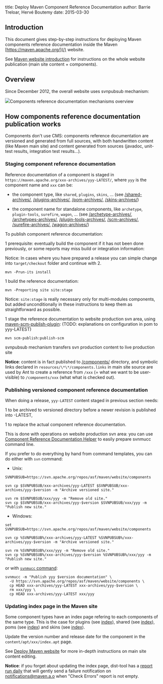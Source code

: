 title: Deploy Maven Component Reference Documentation
author: Barrie Treloar, Hervé Boutemy
date: 2015-03-30

<!--
Licensed to the Apache Software Foundation (ASF) under one
or more contributor license agreements.  See the NOTICE file
distributed with this work for additional information
regarding copyright ownership.  The ASF licenses this file
to you under the Apache License, Version 2.0 (the
"License"); you may not use this file except in compliance
with the License.  You may obtain a copy of the License at

    http://www.apache.org/licenses/LICENSE-2.0

Unless required by applicable law or agreed to in writing,
software distributed under the License is distributed on an
"AS IS" BASIS, WITHOUT WARRANTIES OR CONDITIONS OF ANY
KIND, either express or implied.  See the License for the
specific language governing permissions and limitations
under the License.
-->

## Introduction


 This document gives step-by-step instructions for deploying Maven components reference documentation inside the Maven [https://maven.apache.org/](/) website.


 See [Maven website introduction](./index.html) for instructions on the whole website publication (main site content \+ components).



## Overview


 Since December 2012, the overall website uses svnpubsub mechanism:

<img src="component-reference-documentation.png" />Components reference documentation mechanisms overview


## How components reference documentation publication works


 Components don't use CMS: components reference documentation are versioned and generated from full sources, with both handwritten content (like Maven main site) and content generated from sources (javadoc, unit-test results, integration test results...).


### Staging component reference documentation


 Reference documentation of a component is staged in `https://maven.apache.org/xxx-archives/yyy-LATEST/`, where `yyy` is the component name and `xxx` can be:



 - the component type, like `shared`, `plugins`, `skins`, ... (see [/shared-archives/](/shared-archives/), [/plugins-archives/](/plugins-archives/), [/pom-archives/](/pom-archives/), [/skins-archives/](/skins-archives/))

 - the component name for standalone components, like `archetype`, `plugin-tools`, `surefire`, `wagon`, ... (see [/archetype-archives/](/archetype-archives/), [/archetypes-archives/](/archetypes-archives/), [/plugin-tools-archives/](/plugin-tools-archives/), [/scm-archives/](/scm-archives/), [/surefire-archives/](/surefire-archives/), [/wagon-archives/](/wagon-archives/))


 To publish component reference documentation:



 1 prerequisite: eventually build the component if it has not been done previously, or some reports may miss build or integration information:

   Notice: In cases where you have prepared a release you can simple change into `target/checkout` folder and continue with 2.



```
mvn -Prun-its install
```


 1 build the reference documentation:

```
mvn -Preporting site site:stage
```


   Notice: `site:stage` is really necessary only for multi-modules components, but added unconditionally in these instructions to keep them as straightforward as possible.



 1 stage the reference documentation to website production svn area, using [maven-scm-publish-plugin](/plugins/maven-scm-publish-plugin): (TODO: explanations on configuration in pom to yyy-LATEST)

```
mvn scm-publish:publish-scm
```


   svnpubsub mechanism transfers svn production content to live production site




 **Notice**: content is in fact published to [/components/](/components/) directory, and symbolic links declared in `resources/\*\*/components.links` in main site source are used by Ant to create a reference from `/xxx` (\= what we want to be user-visible) to `/components/xxx` (what what is checked out).



### Publishing versioned component reference documentation


 When doing a release, `yyy-LATEST` content staged in previous section needs:



 1 to be archived to versioned directory before a newer revision is published into -LATEST,

 1 to replace the actual component reference documentation.


 This is done with operations on website production svn area: you can use [Component Reference Documentation Helper](./component-reference-documentation-helper.html) to easily prepare svnmucc command line.


 If you prefer to do everything by hand from command templates, you can do either with `svn` command:



 - Unix:

```
SVNPUBSUB=https://svn.apache.org/repos/asf/maven/website/components

svn cp $SVNPUBSUB/xxx-archives/yyy-LATEST $SVNPUBSUB/xxx-archives/yyy-$version -m "Archive versioned site."

svn rm $SVNPUBSUB/xxx/yyy -m "Remove old site."
svn cp $SVNPUBSUB/xxx-archives/yyy-$version $SVNPUBSUB/xxx/yyy -m "Publish new site."
```


 - Windows:

```
set SVNPUBSUB=https://svn.apache.org/repos/asf/maven/website/components

svn cp %SVNPUBSUB%/xxx-archives/yyy-LATEST %SVNPUBSUB%/xxx-archives/yyy-$version -m "Archive versioned site."

svn rm %SVNPUBSUB%/xxx/yyy -m "Remove old site."
svn cp %SVNPUBSUB%/xxx-archives/yyy-$version %SVNPUBSUB%/xxx/yyy -m "Publish new site."
```



 or with [`svnmucc` command](http://svnbook.red-bean.com/en/1.8/svn.ref.svnmucc.re.html):



```
svnmucc -m "Publish yyy $version documentation" \
  -U https://svn.apache.org/repos/asf/maven/website/components \
  cp HEAD xxx-archives/yyy-LATEST xxx-archives/yyy-$version \
  rm xxx/yyy \
  cp HEAD xxx-archives/yyy-LATEST xxx/yyy
```


### Updating index page in the Maven site


 Some component types have an index page refering to each components of the same type. This is the case for plugins (see [index](/plugins/)), shared (see [index](/shared/)), poms (see [index](/pom/)) and skins (see [index](/skins/)).


 Update the version number and release date for the component in the `content/apt/xxx/index.apt` page.


 See [Deploy Maven website](../website/deploy-maven-website.html) for more in-depth instructions on main site content editing.


 **Notice**: if you forget about updating the index page, dist-tool has a [report run daily](https://ci-maven.apache.org/job/Maven/job/maven-box/job/maven-dist-tool/job/master/site/) that will gently send a failure notification on notifications@maven.a.o when "Check Errors" report is not empty.



